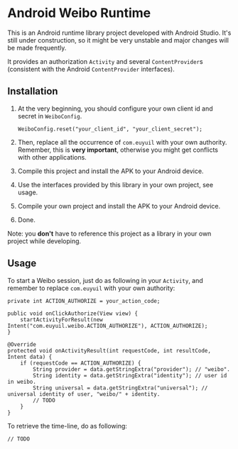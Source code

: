 Android Weibo Runtime
=====================

This is an Android runtime library project developed with Android Studio.
It's still under construction,
so it might be very unstable and major changes will be made frequently.

It provides an authorization `Activity` and several `ContentProvider`s (consistent with the Android
`ContentProvider` interfaces).


Installation
------------

 1. At the very beginning, you should configure your own client id and secret in `WeiboConfig`.

        WeiboConfig.reset("your_client_id", "your_client_secret");

 2. Then, replace all the occurrence of `com.euyuil` with your own authority. Remember, this is
    **very important**, otherwise you might get conflicts with other applications.

 3. Compile this project and install the APK to your Android device.

 4. Use the interfaces provided by this library in your own project, see usage.

 5. Compile your own project and install the APK to your Android device.

 6. Done.

Note: you **don't** have to reference this project as a library in your own project while developing.


Usage
-----

To start a Weibo session, just do as following in your `Activity`, and remember to replace `com.euyuil`
with your own authority:

    private int ACTION_AUTHORIZE = your_action_code;

    public void onClickAuthorize(View view) {
        startActivityForResult(new Intent("com.euyuil.weibo.ACTION_AUTHORIZE"), ACTION_AUTHORIZE);
    }

    @Override
    protected void onActivityResult(int requestCode, int resultCode, Intent data) {
        if (requestCode == ACTION_AUTHORIZE) {
            String provider = data.getStringExtra("provider"); // "weibo".
            String identity = data.getStringExtra("identity"); // user id in weibo.
            String universal = data.getStringExtra("universal"); // universal identity of user, "weibo/" + identity.
            // TODO
        }
    }

To retrieve the time-line, do as following:

    // TODO
